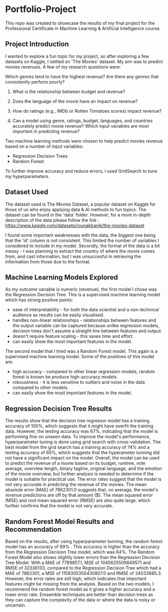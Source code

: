 # Portfolio-Project

This repo was created to showcase the results of my final project for the Professional Certificate in Machine Learning & Artificial Intelligence course.

## Project Introduction

I wanted to explore a fun topic for my project, so after exploring a few datasets on Kaggle, I settled on 'The Movies' dataset. My aim was to predict movies revenues. A few of my research questions were:

Which genres tend to have the highest revenue? Are there any genres that consistently perform poorly?

1. What is the relationship between budget and revenue? 

2. Does the language of the movie have an impact on revenue?

3. How do ratings (e.g., IMDb or Rotten Tomatoes scores) impact revenue? 

4. Can a model using genre, ratings, budget, languages, and countries accurately predict movie revenue? Which input variables are most important in predicting revenue?

 Two machine learning methods were chosen to help predict movies revenue based on a number of input variables:
* Regression Decision Trees
* Random Forest

To further improve accuracy and reduce errors, I used GridSearch to tune my hyperparameters.

## Dataset Used

The dataset used is The Movies Dataset, a popular dataset on Kaggle for those of us who enjoy applying data & AI methods to fun topics. The dataset  can be found in the 'data' folder. However, for a more in-depth description of the data please follow the link : https://www.kaggle.com/datasets/rounakbanik/the-movies-dataset

I found some important weaknesses with the data, the biggest one being that the 'id' column is not consistent. This limited the number of variables I considered to include in my model. Secondly, the format of the data is a bit messy - I was planning to extract the country of where the movie comes from, and cast information, but I was unsuccesful in retrieving the information from those due to the format.

## Machine Learning Models Explored

As my outcome variable is numeric (revenue), the first model I chose was the Regression Decision Tree. This is a supervised machine learning model which has strong positive points:
* ease of interpretability - for both the data scientist and a non-technical audience as results can be easily visualised.
* handles non-linear relationships - relationships between features and the output variable can be captured because unlike regression models, decision trees don't assume a straight line between features and output.
* doesn't require feature scaling - this saves time and effort.
* can easily show the most important features in the model.

The second model that I tried was a Random Forest model. This again is a supervised machine learning model. Some of the positives of this model are:
* high accuracy - compared to other linear regression models, random forest is known be produce high-accuracy models.
* roboustness - it is less sensitive to outliers and noise in the data compared to other models.
* can easily show the most important features in the model.

## Regression Decision Tree Results

The results show that the decision tree regressor model has a training accuracy of 100%, which suggests that it might have overfit the training data. However, the testing accuracy was 67%, indicating that the model is performing fine on unseen data. To improve the model's performance, hyperparameter tuning is done using grid search with cross-validation. The best model from the grid search has a training accuracy of 74% and a testing accuracy of 65%, which suggests that the hyperameter tunning did not have a significant impact on the model. Overall, the model can be used to predict the revenue of a movie based on its budget, runtime, vote average, overview length, binary tagline, original language, and the emotion of the movie overview, but further analysis is needed to determine if the model is suitable for practical use. The error rates suggest that the model is not very accurate in predicting the revenue of the movies. The mean absolute error (MAE) of 7862301.0 suggests that, on average, the model's revenue predictions are off by that amount ($). The mean squared error (MSE) and root mean squared error (RMSE) are also quite large, which further confirms that the model is not very accurate.

## Random Forest Model Results and Recommendation

Based on the results, after using hyperparameter tunning, the random forest model has an accuracy of 69% . This accuracy is higher than the accuracy from the Regression Decision Tree model, which was 64%. The Random Forest Model also shows slightly lower errors than the Regression Decision Tree Model. With a MAE of 7789857.1, MSE of 1045625509849571 and RMSE of 32336133, compared to the Regression Decision Tree which had a MAE of 7862301, a MSE of 1158305350430807.0 and RMSE of 34033885.3. However, the error rates are still high, which indicates that important features might be missing from the analysis. Based on the two models, I recommend the random forest model as it gives a higher accuracy and a lower error rate. Emsemble techniques are better than decision trees as they can capture the complexity of the data or where the data is noisy or uncertain.
